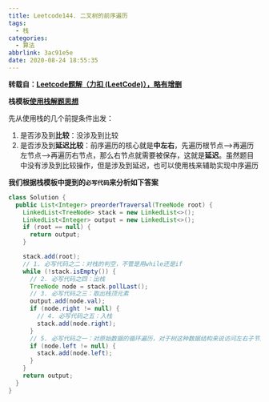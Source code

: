 ```yaml
---
title: Leetcode144. 二叉树的前序遍历
tags:
  - 栈
categories:
  - 算法
abbrlink: 3ac91e5e
date: 2020-08-24 18:55:35
---
```


**转载自：[Leetcode题解（力扣 (LeetCode)），略有增删](https://leetcode-cn.com/problems/binary-tree-preorder-traversal/solution/er-cha-shu-de-qian-xu-bian-li-by-leetcode/)**

**栈模板[使用栈解题思想](./使用栈解题思想.md)**

<!-- more -->

先从使用栈的几个前提条件出发：

1. 是否涉及到**比较**：没涉及到比较
2. 是否涉及到**延迟比较**：前序遍历的核心就是**中左右**，先遍历根节点——>再遍历左节点——>再遍历右节点，那么右节点就需要被保存，这就是**延迟**。虽然题目中没有涉及到比较操作，但是涉及到延迟，也可以使用栈来辅助实现中序遍历

**我们根据栈模板中提到的`必写代码`来分析如下答案**

```java
class Solution {
  public List<Integer> preorderTraversal(TreeNode root) {
    LinkedList<TreeNode> stack = new LinkedList<>();
    LinkedList<Integer> output = new LinkedList<>();
    if (root == null) {
      return output;
    }

    stack.add(root);
    // 1. 必写代码之二：对栈的判空，不管是用while还是if
    while (!stack.isEmpty()) {
      // 2. 必写代码之四：出栈
      TreeNode node = stack.pollLast();
      // 3. 必写代码之三：取出栈顶元素
      output.add(node.val);
      if (node.right != null) {
        // 4. 必写代码之五：入栈
        stack.add(node.right);
      }
      // 5. 必写代码之一：对原始数据的循环遍历，对于树这种数据结构来说访问左右子节点就是在循环
      if (node.left != null) {
        stack.add(node.left);
      }
    }
    return output;
  }
}
```

